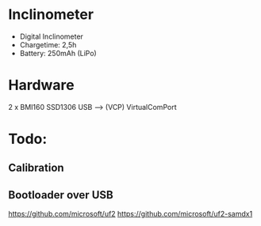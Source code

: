 # Inclinometer

- Digital Inclinometer
- Chargetime: 2,5h
- Battery: 250mAh (LiPo)

# Hardware

2 x BMI160
SSD1306
USB --> (VCP) VirtualComPort

# Todo:
## Calibration
## Bootloader over USB

https://github.com/microsoft/uf2
https://github.com/microsoft/uf2-samdx1



